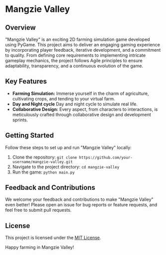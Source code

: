# Mangzie Valley

## Overview

"Mangzie Valley" is an exciting 2D farming simulation game developed using PyGame. This project aims to deliver an engaging gaming experience by incorporating player feedback, iterative development, and a commitment to quality. From defining core requirements to implementing intricate gameplay mechanics, the project follows Agile principles to ensure adaptability, transparency, and a continuous evolution of the game.

## Key Features

- **Farming Simulation:** Immerse yourself in the charm of agriculture, cultivating crops, and tending to your virtual farm.
- **Day and Night cycle** Day and night cycle to simulate real life.
- **Collaborative Design:** Every aspect, from characters to interactions, is meticulously crafted through collaborative design and development sprints.


## Getting Started

Follow these steps to set up and run "Mangzie Valley" locally:

1. Clone the repository: `git clone https://github.com/your-username/mangzie-valley.git`
2. Navigate to the project directory: `cd mangzie-valley`
3. Run the game: `python main.py`

## Feedback and Contributions

We welcome your feedback and contributions to make "Mangzie Valley" even better! Please open an issue for bug reports or feature requests, and feel free to submit pull requests.

## License

This project is licensed under the [MIT License](LICENSE).

Happy farming in Mangzie Valley!
